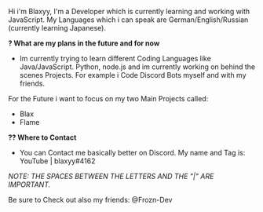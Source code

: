 Hi i'm Blaxyy,
I'm a Developer which is currently learning and working with JavaScript.
My Languages which i can speak are German/English/Russian (currently learning Japanese).

**? What are my plans in the future and for now**
- Im currently trying to learn different Coding Languages like Java/JavaScript. Python, node.js and im currently working on behind the scenes Projects.
For example i Code Discord Bots myself and with my friends.

For the Future i want to focus on my two Main Projects called: 
- Blax
- Flame


**?? Where to Contact**
- You can Contact me basically better on Discord. My name and Tag is: YouTube | blaxyy#4162 

*NOTE: THE SPACES BETWEEN THE LETTERS AND THE "|" ARE IMPORTANT.*


Be sure to Check out also my friends:
@Frozn-Dev


<!---
YouTube-blaxyy/YouTube-blaxyy is a ✨ special ✨ repository because its `README.md` (this file) appears on your GitHub profile.
You can click the Preview link to take a look at your changes.
--->
